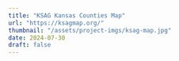 ```yaml
---
title: "KSAG Kansas Counties Map"
url: "https://ksagmap.org/"
thumbnail: "/assets/project-imgs/ksag-map.jpg"
date: 2024-07-30
draft: false
---
```

